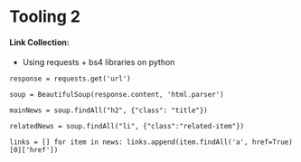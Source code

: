 # Tooling 2

#### Link Collection:

* Using requests + bs4 libraries on python

`response = requests.get('url')`

`soup = BeautifulSoup(response.content, 'html.parser')`

`mainNews = soup.findAll("h2", {"class": "title"})`

`relatedNews = soup.findAll("li", {"class":"related-item"})`

`links = []
for item in news:
    links.append(item.findAll('a', href=True)[0]['href'])`
